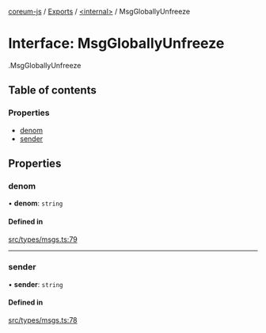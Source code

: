 [coreum-js](../README.md) / [Exports](../modules.md) / [<internal\>](../modules/internal_.md) / MsgGloballyUnfreeze

# Interface: MsgGloballyUnfreeze

[<internal>](../modules/internal_.md).MsgGloballyUnfreeze

## Table of contents

### Properties

- [denom](internal_.MsgGloballyUnfreeze.md#denom)
- [sender](internal_.MsgGloballyUnfreeze.md#sender)

## Properties

### denom

• **denom**: `string`

#### Defined in

[src/types/msgs.ts:79](https://github.com/PyramydLabs/coreum-js/blob/37d165f/src/types/msgs.ts#L79)

___

### sender

• **sender**: `string`

#### Defined in

[src/types/msgs.ts:78](https://github.com/PyramydLabs/coreum-js/blob/37d165f/src/types/msgs.ts#L78)
